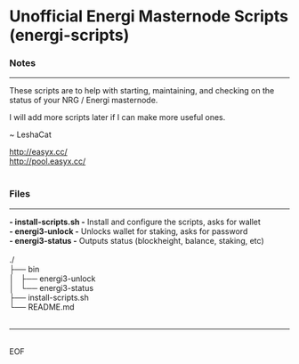 # Unofficial Energi Masternode Scripts (energi-scripts)

### Notes
--------
These scripts are to help with starting, maintaining, and checking on the status of your NRG / Energi masternode.

I will add more scripts later if I can make more useful ones.

~ LeshaCat<br />

http://easyx.cc/<br />
http://pool.easyx.cc/<br />
<br />
### Files
--------
**- install-scripts.sh -** Install and configure the scripts, asks for wallet<br />
**- energi3-unlock -** Unlocks wallet for staking, asks for password<br />
**- energi3-status -** Outputs status (blockheight, balance, staking, etc)<br />
<br />
./<br />
├── bin<br />
│   ├── energi3-unlock<br />
│   └── energi3-status<br />
├── install-scripts.sh<br />
└── README.md<br />
<br />

--------
<br />
EOF
